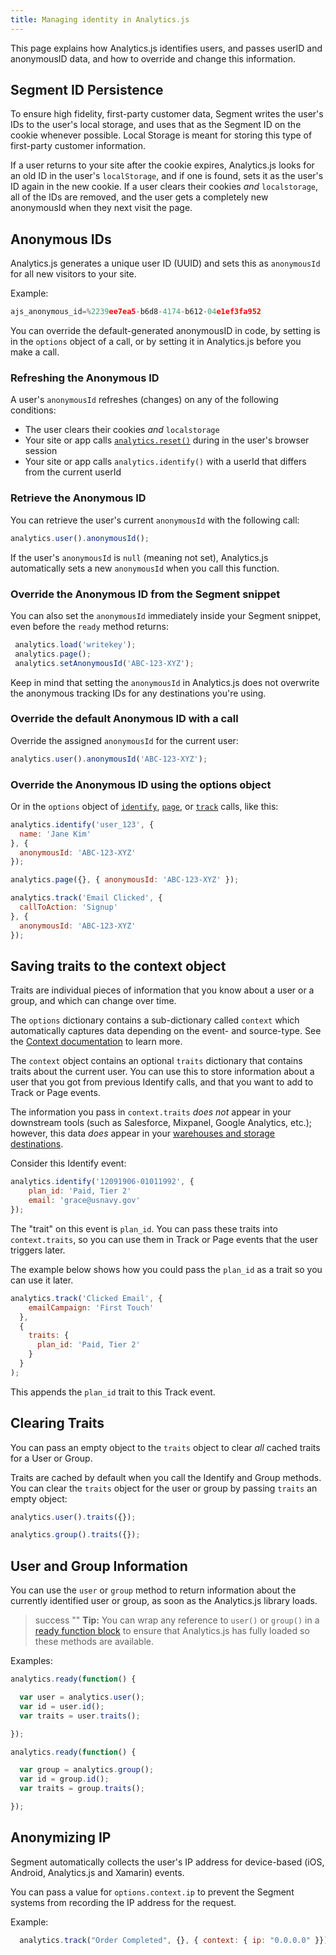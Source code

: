 ```yaml
---
title: Managing identity in Analytics.js
---
```


This page explains how Analytics.js identifies users, and passes userID and anonymousID data, and how to override and change this information.

## Segment ID Persistence

To ensure high fidelity, first-party customer data, Segment writes the user's IDs to the user's local storage, and uses that as the Segment ID on the cookie whenever possible. Local Storage is meant for storing this type of first-party customer information.

If a user returns to your site after the cookie expires, Analytics.js looks for an old ID in the user's `localStorage`, and if one is found, sets it as the user's ID again in the new cookie. If a user clears their cookies _and_ `localstorage`, all of the IDs are removed, and the user gets a completely new anonymousId when they next visit the page.

<!-- TODO: add info on how user and group info is stored - on cookie, in mem, in localStorage-->

<!-- TODO: also info on
- what is the userId
- what's it mean
- where's it set
- methods for working w/
- retrieving the userID  -->


## Anonymous IDs

Analytics.js generates a unique user ID (UUID) and sets this as `anonymousId` for all new visitors to your site.

<!-- TODO: explain when this happens - during lib init and before any device-mode dests load -  link to UUID format, you can override-->

Example:
```js
ajs_anonymous_id=%2239ee7ea5-b6d8-4174-b612-04e1ef3fa952
```

You can override the default-generated anonymousID in code, by setting is in the `options` object of a call, or by setting it in Analytics.js before you make a call. <!-- TODO: link to stuff below -->



### Refreshing the Anonymous ID

A user's `anonymousId` refreshes (changes) on any of the following conditions:

- The user clears their cookies _and_ `localstorage`
- Your site or app calls [`analytics.reset()`](/docs/connections/sources/catalog/libraries/website/javascript/#reset-or-logout) during in the user's browser session
- Your site or app calls `analytics.identify()` with a userId that differs from the current userId

### Retrieve the Anonymous ID

You can retrieve the user's current `anonymousId` with the following call:

```js
analytics.user().anonymousId();
```
If the user's `anonymousId` is `null` (meaning not set), Analytics.js automatically sets a new `anonymousId` when you call this function.


### Override the Anonymous ID from the Segment snippet

You can also set the `anonymousId` immediately inside your Segment snippet, even before the `ready` method returns:
<!-- TODO: explain when you would do this, when not to do this. What this buys you.-->

 ```js
  analytics.load('writekey');
  analytics.page();
  analytics.setAnonymousId('ABC-123-XYZ');
```

Keep in mind that setting the `anonymousId` in Analytics.js does not overwrite the anonymous tracking IDs for any destinations you're using.
<!-- TODO: device-mode dests can set an anonid - this is not the same. read the docs for each dest to find-->


### Override the default Anonymous ID with a call

Override the assigned `anonymousId` for the current user:
```js
analytics.user().anonymousId('ABC-123-XYZ');
```
<!-- TODO: explain when you would do this, when not to do this. What this buys you.
do this when - the standard UUID is not what you want, -->


### Override the Anonymous ID using the options object

<!-- LR TODO - tag P on the docs to make sure the payloads are correctly formed to show the options object -->
Or in the `options` object of [`identify`](/docs/connections/spec/identify/), [`page`](/docs/connections/spec/page/), or [`track`](/docs/connections/spec/track/) calls, like this:

<!-- TODO: add some padding between these because it's not clear how they follow. possible codetabs?-->

```js
analytics.identify('user_123', {
  name: 'Jane Kim'
}, {
  anonymousId: 'ABC-123-XYZ'
});
```

```js
analytics.page({}, { anonymousId: 'ABC-123-XYZ' });
```

```js
analytics.track('Email Clicked', {
  callToAction: 'Signup'
}, {
  anonymousId: 'ABC-123-XYZ'
});
```
<!-- TODO: P - does this persist in this method?-->

## Saving traits to the context object

Traits are individual pieces of information that you know about a user or a group, and which can change over time.

The `options` dictionary contains a sub-dictionary called `context` which automatically captures data depending on the event- and source-type. See the [Context documentation](https://segment.com/docs/connections/spec/common/#context) to learn more.

The `context` object contains an optional `traits` dictionary that contains traits about the current user. You can use this to store information about a user that you got from previous Identify calls, and that you want to add to Track or Page events.

The information you pass in `context.traits` _does not_ appear in your downstream tools (such as Salesforce, Mixpanel, Google Analytics, etc.); however, this data _does_ appear in your [warehouses and storage destinations](/docs/connections/storage/).

<!-- different from the options, probably different behavior, probably don't persist TODO:P check this pls :) -->

Consider this Identify event:

```js
analytics.identify('12091906-01011992', {
    plan_id: 'Paid, Tier 2'
    email: 'grace@usnavy.gov'
});
```

The "trait" on this event is `plan_id`. You can pass these traits into `context.traits`, so you can use them in Track or Page events that the user triggers later.

The example below shows how you could pass the `plan_id` as a trait so you can use it later.

```js
analytics.track('Clicked Email', {
  	emailCampaign: 'First Touch'
  },
  {
    traits: {
      plan_id: 'Paid, Tier 2'
    }
  }
);
```

This appends the `plan_id` trait to this Track event. <!-- TODO: P - check this behavior? Does it persist? Also please add the context object brackets)  This does _not_ add the name or email, since those traits are not in the `context` object. You must do this for every susbequent event you want these traits to appear on.-->



## Clearing Traits

You can pass an empty object to the `traits` object to clear _all_ cached traits for a User or Group.

Traits are cached by default when you call the Identify and Group methods. You can clear the `traits` object for the user or group by passing `traits` an empty object:

```js
analytics.user().traits({});
```
```js
analytics.group().traits({});
```



## User and Group Information

You can use the `user` or `group` method to return information about the currently identified user or group, as soon as the Analytics.js library loads.

<!-- TODO: retrieves info from cookie, if they have any info - maybe link to the top section-->


> success ""
> **Tip:** You can wrap any reference to `user()` or `group()` in a [ready function block](/docs/connections/sources/catalog/libraries/website/javascript#ready) to ensure that Analytics.js has fully loaded so these methods are available.

Examples:

```js
analytics.ready(function() {

  var user = analytics.user();
  var id = user.id();
  var traits = user.traits();

});
```

```js
analytics.ready(function() {

  var group = analytics.group();
  var id = group.id();
  var traits = group.traits();

});
```


## Anonymizing IP

Segment automatically collects the user's IP address for device-based (iOS, Android, Analytics.js and Xamarin) events.

You can pass a value for `options.context.ip` to prevent the Segment systems from recording the IP address for the request.
<!-- TODO have to send with every track call to anonymize & explicitly override. if you reset, then Seg defaults to the normal common/context behavior -->

Example:

```js
  analytics.track("Order Completed", {}, { context: { ip: "0.0.0.0" }});
```
